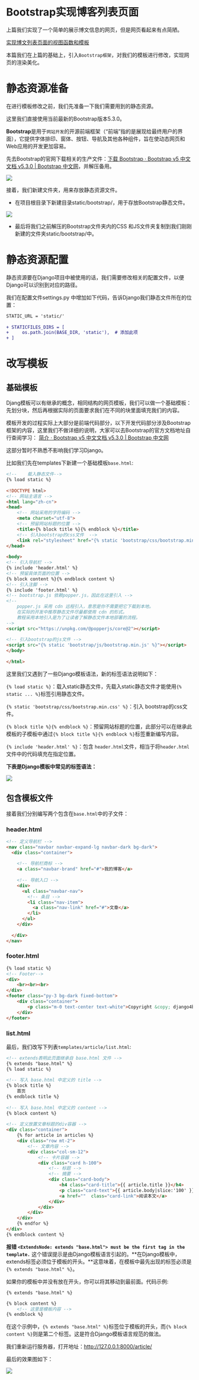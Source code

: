 # Bootstrap实现博客列表页面

上篇我们实现了一个简单的展示博文信息的网页，但是网页看起来有点简陋。

[实现博文列表页面的视图函数和模板](./06.%E5%AE%9E%E7%8E%B0%E5%8D%9A%E6%96%87%E5%88%97%E8%A1%A8%E9%A1%B5%E9%9D%A2%E7%9A%84%E8%A7%86%E5%9B%BE%E5%87%BD%E6%95%B0%E5%92%8C%E6%A8%A1%E6%9D%BF.md)

本篇我们在上篇的基础上，引入`Bootstrap框架`，对我们的模板进行修改，实现网页的渲染美化。

# 静态资源准备
在进行模板修改之前，我们先准备一下我们需要用到的静态资源。

这里我们直接使用当前最新的Bootstrap版本5.3.0。

**Bootstrap**是用于`网站开发`的开源前端框架（“前端”指的是展现给最终用户的界面），它提供字体排印、窗体、按钮、导航及其他各种组件，旨在使动态网页和Web应用的开发更加容易。

先去Bootstrap的官网下载相关的生产文件：[下载 Bootstrap · Bootstrap v5 中文文档 v5.3.0 | Bootstrap 中文网](https://v5.bootcss.com/docs/getting-started/download/)，并解压备用。

![](https://img-blog.csdnimg.cn/img_convert/39a79febc630c0ea1e630cbe54cfde85.png)

接着，我们新建文件夹，用来存放静态资源文件。

- 在项目根目录下新建目录static/bootstrap/，用于存放Bootstrap静态文件。

![](https://img-blog.csdnimg.cn/img_convert/74cecf0ce9b2aeefde4224cbb4c7e149.png)

- 最后将我们之前解压的Bootstrap文件夹内的CSS 和JS文件夹复制到我们刚刚新建的文件夹static/bootstrap/中。

# 静态资源配置
静态资源要在Django项目中被使用的话，我们需要修改相关的配置文件，以便Django可以识别到对应的路径。

我们在配置文件settings.py 中增加如下代码，告诉Django我们静态文件所在的位置：

```diff
STATIC_URL = 'static/'
 
+ STATICFILES_DIRS = [
+     os.path.join(BASE_DIR, 'static'),  # 添加此项
+ ]
```


# 改写模板
## 基础模板
Djang模板可以有继承的概念，相同结构的网页模板，我们可以做一个基础模板：先划分块，然后再根据实际的页面要求我们在不同的块里面填充我们的内容。

模板开发的过程实际上大部分是前端代码部分，以下开发代码部分涉及Bootstrap框架的内容，这里我们不做详细的说明，大家可以去Bootstrap的官方文档地址自行查阅学习： [简介 · Bootstrap v5 中文文档 v5.3.0 | Bootstrap 中文网](https://v5.bootcss.com/docs/getting-started/introduction/)

这部分暂时不熟悉不影响我们学习Django。

比如我们先在templates下新建一个基础模板`base.html`:

```html
<!--    载入静态文件-->
{% load static %}
 
<!DOCTYPE html>
<!-- 网站主语言 -->
<html lang="zh-cn">
<head>
    <!-- 网站采用的字符编码 -->
    <meta charset="utf-8">
    <!-- 预留网站标题的位置 -->
    <title>{% block title %}{% endblock %}</title>
    <!-- 引入bootstrap的css文件  -->
    <link rel="stylesheet" href="{% static 'bootstrap/css/bootstrap.min.css' %}">
</head>
 
<body>
<!-- 引入导航栏 -->
{% include 'header.html' %}
<!-- 预留具体页面的位置 -->
{% block content %}{% endblock content %}
<!-- 引入注脚 -->
{% include 'footer.html' %}
<!-- bootstrap.js 依赖popper.js，因此在这里引入 -->
<!--
    popper.js 采用 cdn 远程引入，意思是你不需要把它下载到本地。
    在实际的开发中推荐静态文件尽量都使用 cdn 的形式。
    教程采用本地引入是为了让读者了解静态文件本地部署的流程。
-->
<script src="https://unpkg.com/@popperjs/core@2"></script>
 
<!-- 引入bootstrap的js文件 -->
<script src="{% static 'bootstrap/js/bootstrap.min.js' %}"></script>
</body>
 
</html>
```

这里我们又遇到了一些Django模板语法，新的标签语法说明如下：

`{% load static %}`：载入static静态文件，先载入static静态文件才能使用`{% static ... %}`标签引用静态文件。

`{% static 'bootstrap/css/bootstrap.min.css' %}`：引入 bootstrap的css文件。

`{% block title %}{% endblock %}`：预留网站标题的位置，此部分可以在继承此模板的子模板中通过`{% block title %}{% endblock %}`标签重新编写内容。

`{% include 'header.html' %}`：包含 `header.html`文件，相当于将`header.html`文件中的代码填充在指定位置。

**下表是Django模板中常见的标签语法：**

![](https://img-blog.csdnimg.cn/img_convert/ea84728e0801277aed2eb41ec28cd4f3.png)

## 包含模板文件

接着我们分别编写两个包含在`base.html`中的子文件：

### header.html

```html
<!-- 定义导航栏 -->
<nav class="navbar navbar-expand-lg navbar-dark bg-dark">
  <div class="container">
    
    <!-- 导航栏商标 -->
    <a class="navbar-brand" href="#">我的博客</a>
    
    <!-- 导航入口 -->
    <div>
      <ul class="navbar-nav">
        <!-- 条目 -->
        <li class="nav-item">
          <a class="nav-link" href="#">文章</a>
        </li>
      </ul>
    </div>
    
  </div>
</nav>
```

### footer.html
```html
{% load static %}
<!-- Footer-->
<div>
    <br><br><br>
</div>
<footer class="py-3 bg-dark fixed-bottom">
    <div class="container">
        <p class="m-0 text-center text-white">Copyright &copy; django4blog</p>
    </div>
</footer>
```

### list.html
最后，我们改写下列表`templates/article/list.html`:
```html
<!-- extends表明此页面继承自 base.html 文件 -->
{% extends "base.html" %}
{% load static %}
 
<!-- 写入 base.html 中定义的 title -->
{% block title %}
    首页
{% endblock title %}
 
<!-- 写入 base.html 中定义的 content -->
{% block content %}
 
<!-- 定义放置文章标题的div容器 -->
<div class="container">
    {% for article in articles %}
    <div class="row mt-2">
        <!-- 文章内容 -->
        <div class="col-sm-12">
            <!-- 卡片容器 -->
            <div class="card h-100">
                <!-- 标题 -->
                <!-- 摘要 -->
                <div class="card-body">
                    <h4 class="card-title">{{ article.title }}</h4>
                    <p class="card-text">{{ article.body|slice:'100' }}...</p>
                    <a href=""  class="card-link">阅读本文</a>
                </div>
            </div>
        </div>
    </div>
    {% endfor %}
</div>
{% endblock content %}
```

**报错 `<ExtendsNode: extends "base.html"> must be the first tag in the template.`**
这个错误提示是由Django模板语言引起的。**在Django模板中，extends标签必须位于模板的开头。**这意味着，在模板中最先出现的标签必须是`{% extends "base.html" %}`。

如果你的模板中并没有放在开头，你可以将其移动到最前面。代码示例:

```html
{% extends "base.html" %}

{% block content %}
    <!-- 这里是模板内容 -->
{% endblock %}
```
在这个示例中，`{% extends "base.html" %}`标签位于模板的开头，而`{% block content %}`则是第二个标签。这是符合Django模板语言规范的做法。

我们重新运行服务器，打开地址：http://127.0.0.1:8000/article/

最后的效果图如下：

![](https://img-blog.csdnimg.cn/img_convert/dd90d96698f8f016d6e4cf68b25f5c41.png)
